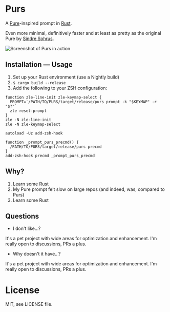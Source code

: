 # Purs

A [Pure](https://github.com/sindresorhus/pure)-inspired prompt in [Rust](https://www.rust-lang.org/).

Even more minimal, definitively faster and at least as pretty as the original Pure by [Sindre Sohrus](https://github.com/sindresorhus).

![Screenshot of Purs in action](./static/imgs/prompt.png)

## Installation — Usage

1. Set up your Rust environment (use a Nightly build)
1. `$ cargo build --release`
1. Add the following to your ZSH configuration:

```
function zle-line-init zle-keymap-select {
  PROMPT=`/PATH/TO/PURS/target/release/purs prompt -k "$KEYMAP" -r "$?"`
  zle reset-prompt
}
zle -N zle-line-init
zle -N zle-keymap-select

autoload -Uz add-zsh-hook

function _prompt_purs_precmd() {
  /PATH/TO/PURS/target/release/purs precmd
}
add-zsh-hook precmd _prompt_purs_precmd

```

## Why?

1. Learn some Rust
1. My Pure prompt felt slow on large repos (and indeed, was, compared to Purs)
1. Learn some Rust

## Questions

* I don't like...?

It's a pet project with wide areas for optimization and enhancement.
I'm really open to discussions, PRs a plus.

* Why doesn't it have...?

It's a pet project with wide areas for optimization and enhancement.
I'm really open to discussions, PRs a plus.


# License

MIT, see LICENSE file.
